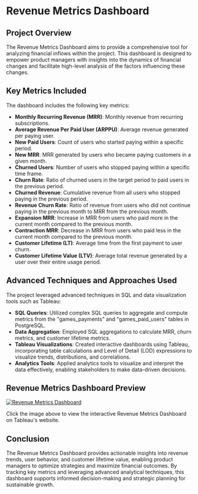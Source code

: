 # Revenue Metrics Dashboard

## Project Overview
The Revenue Metrics Dashboard aims to provide a comprehensive tool for analyzing financial inflows within the project. This dashboard is designed to empower product managers with insights into the dynamics of financial changes and facilitate high-level analysis of the factors influencing these changes.

## Key Metrics Included
The dashboard includes the following key metrics:
- **Monthly Recurring Revenue (MRR)**: Monthly revenue from recurring subscriptions.
- **Average Revenue Per Paid User (ARPPU)**: Average revenue generated per paying user.
- **New Paid Users**: Count of users who started paying within a specific period.
- **New MRR**: MRR generated by users who became paying customers in a given month.
- **Churned Users**: Number of users who stopped paying within a specific time frame.
- **Churn Rate**: Ratio of churned users in the target period to paid users in the previous period.
- **Churned Revenue**: Cumulative revenue from all users who stopped paying in the previous period.
- **Revenue Churn Rate**: Ratio of revenue from users who did not continue paying in the previous month to MRR from the previous month.
- **Expansion MRR**: Increase in MRR from users who paid more in the current month compared to the previous month.
- **Contraction MRR**: Decrease in MRR from users who paid less in the current month compared to the previous month.
- **Customer Lifetime (LT)**: Average time from the first payment to user churn.
- **Customer Lifetime Value (LTV)**: Average total revenue generated by a user over their entire usage period.

## Advanced Techniques and Approaches Used
The project leveraged advanced techniques in SQL and data visualization tools such as Tableau:
- **SQL Queries**: Utilized complex SQL queries to aggregate and compute metrics from the "games_payments" and "games_paid_users" tables in PostgreSQL.
- **Data Aggregation**: Employed SQL aggregations to calculate MRR, churn metrics, and customer lifetime metrics.
- **Tableau Visualizations**: Created interactive dashboards using Tableau, incorporating table calculations and Level of Detail (LOD) expressions to visualize trends, distributions, and correlations.
- **Analytics Tools**: Applied analytics tools to visualize and interpret the data effectively, enabling stakeholders to make data-driven decisions.

## Revenue Metrics Dashboard Preview
[![Revenue Metrics Dashboard](path_to_your_image.png)](https://public.tableau.com/app/profile/oleksandr.plishka/viz/RevenueMetrics_17055101609680/Dashboard1)

Click the image above to view the interactive Revenue Metrics Dashboard on Tableau's website.

## Conclusion
The Revenue Metrics Dashboard provides actionable insights into revenue trends, user behavior, and customer lifetime value, enabling product managers to optimize strategies and maximize financial outcomes. By tracking key metrics and leveraging advanced analytical techniques, this dashboard supports informed decision-making and strategic planning for sustainable growth.
